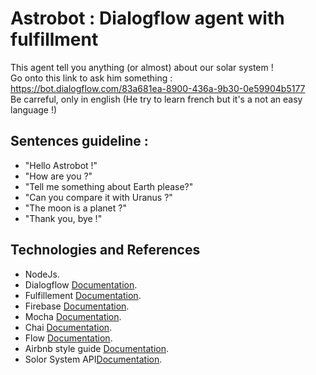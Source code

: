 # Astrobot : Dialogflow agent with fulfillment

This agent tell you anything (or almost) about our solar system ! <br>
Go onto this link to ask him something : https://bot.dialogflow.com/83a681ea-8900-436a-9b30-0e59904b5177 <br>
Be carreful, only in english (He try to learn french but it's a not an easy language !)

## Sentences guideline :
+ "Hello Astrobot !"
+ "How are you ?"
+ "Tell me something about Earth please?"
+ "Can you compare it with Uranus ?" 
+ "The moon is a planet ?"
+ "Thank you, bye !"

## Technologies and References
+ NodeJs.
+ Dialogflow [Documentation](https://docs.dialogflow.com).
+ Fulfillement [Documentation](https://cloud.google.com/dialogflow/docs/fulfillment-overview).
+ Firebase [Documentation](https://firebase.google.com/docs/functions/get-started).
+ Mocha [Documentation](https://mochajs.org/).
+ Chai [Documentation](https://www.chaijs.com/).
+ Flow [Documentation](https://flow.org/).
+ Airbnb style guide [Documentation](https://github.com/airbnb/javascript).
+ Solor System API[Documentation](https://api.le-systeme-solaire.net/en/).

